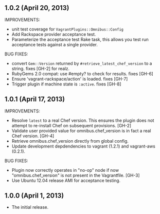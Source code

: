 ## 1.0.2 (April 20, 2013)

IMPROVEMENTS:

* unit test coverage for `VagrantPlugins::Omnibus::Config`
* Add Rackspace provider acceptance test.
* Parameterize the acceptance test Rake task, this allows you test run
  acceptance tests against a single provider.

BUG FIXES:

* convert `Gem::Version` returned by `#retrieve_latest_chef_version` to a
  string. fixes [GH-2] for realz.
* RubyGems 2.0 compat: use #empty? to check for results. fixes [GH-6]
* Ensure 'vagrant-rackspace/action' is loaded. fixes [GH-7]
* Trigger plugin if machine state is `:active`. fixes [GH-8]

## 1.0.1 (April 17, 2013)

IMPROVEMENTS:

* Resolve `latest` to a real Chef version. This ensures the plugin does not
  attempt to re-install Chef on subsequent provisions. [GH-2]
* Validate user provided value for omnibus.chef_version is in fact a real Chef
  version. [GH-4]
* Retrieve omnibus.chef_version directly from global config.
* Update development depdendencies to vagrant (1.2.1) and vagrant-aws
  (0.2.1).

BUG FIXES:

* Plugin now correctly operates in "no-op" node if now "omnibus.chef_version"
  is not present in the Vagrantfile. [GH-3]
* Use Ubuntu 12.04 release AMI for acceptance testing.

## 1.0.0 (April 1, 2013)

* The initial release.
